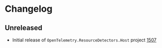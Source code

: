 # Changelog

## Unreleased

* Initial release of `OpenTelemetry.ResourceDetectors.Host` project
[1507](https://github.com/open-telemetry/opentelemetry-dotnet-contrib/pull/1507)
